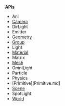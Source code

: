 **APIs**

* Ani
* [Camera](Camera.md)
* DirLight
* Emitter
* [Geometry](Geometry.md)
* [Group](Group.md)
* Light
* [Material](Material.md)
* Matrix
* [Mesh](Mesh.md)
* OmniLight
* Particle
* Physics
* [Primitive](Primitive.md]
* [Scene](Scene.md)
* SpotLight
* [World](World.md)
